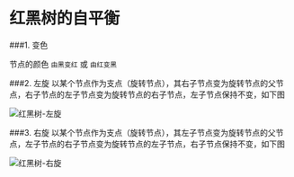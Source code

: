 # 红黑树的自平衡

###1. 变色

节点的颜色 `由黑变红` 或 `由红变黑`

###2. 左旋
以某个节点作为支点（旋转节点），其右子节点变为旋转节点的父节点，右子节点的左子节点变为旋转节点的右子节点，左子节点保持不变，如下图

![红黑树-左旋](https://gitee.com/Rondo_11/pics_bed/raw/master/DataStructure/RebBlackTree/rbt_r_l.gif)

###3. 右旋
以某个节点作为支点（旋转节点），其左子节点变为旋转节点的父节点，左子节点的右子节点变为旋转节点的左子节点，右子节点保持不变，如下图

![红黑树-右旋](https://gitee.com/Rondo_11/pics_bed/raw/master/DataStructure/RebBlackTree/rbt_r_r.gif)
